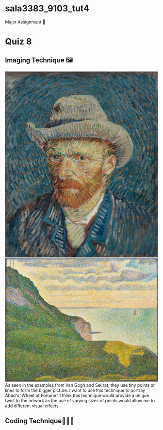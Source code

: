 # sala3383_9103_tut4
Major Assignment 🎨 

# Quiz 8
## Imaging Technique 🖼️
![Self portrait of Van Gogh](assets/default.jpg)
![Seurat's Seascape](assets/Seascape-Port-en-Bessin-Georges-Seurat-Normandy-oil-canvas-1888.webp)
As seen in the examples from Van Gogh and Seurat, they use tiny points or lines to form the bigger picture. I want to use this technique to portray Abad's 'Wheel of Fortune.' I think this technique would provide a unique twist to the artwork as the use of varying sizes of points would allow me to add different visual effects. 

## Coding Technique👩🏽‍💻



